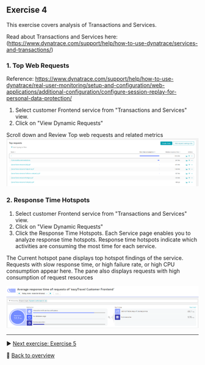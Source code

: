 ## Exercise 4
This exercise covers analysis of Transactions and Services.

Read about Transactions and Services here:(https://www.dynatrace.com/support/help/how-to-use-dynatrace/services-and-transactions/)

### 1. Top Web Requests

Reference: https://www.dynatrace.com/support/help/how-to-use-dynatrace/real-user-monitoring/setup-and-configuration/web-applications/additional-configuration/configure-session-replay-for-personal-data-protection/

1. Select customer Frontend service from "Transactions and Services" view.
2. Click on "View Dynamic Requests"

Scroll down and Review Top web requests and related metrics 
![SR](https://github.com/jsharma19/gettingstarted_hotsession/blob/master/assets/toprequests.PNG)





### 2. Response Time Hotspots

1. Select customer Frontend service from "Transactions and Services" view.
2. Click on "View Dynamic Requests"
3. Click the Response Time Hotspots.
Each Service page enables you to analyze response time hotspots. Response time hotspots indicate which activities are consuming the most time for each service.

The Current hotspot pane displays top hotspot findings of the service. Requests with slow response time, or high failure rate, or high CPU consumption appear here. The pane also displays requests with high consumption of request resources


   ![SR](https://github.com/jsharma19/gettingstarted_hotsession/blob/master/assets/ResponseTimeHotspots.PNG)





---

:arrow_forward: [Next exercise: Exercise 5](/ex5)

:arrow_up_small: [Back to overview](https://github.com/performgohot19/DEM)
